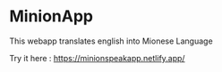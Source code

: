 # MinionApp

This webapp translates english into Mionese Language


Try it here : https://minionspeakapp.netlify.app/
